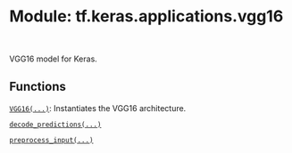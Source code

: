 <div itemscope itemtype="http://developers.google.com/ReferenceObject">
<meta itemprop="name" content="tf.keras.applications.vgg16" />
<meta itemprop="path" content="Stable" />
</div>

# Module: tf.keras.applications.vgg16


<table class="tfo-notebook-buttons tfo-api" align="left">
</table>



VGG16 model for Keras.



## Functions

[`VGG16(...)`](../../../tf/keras/applications/VGG16.md): Instantiates the VGG16 architecture.

[`decode_predictions(...)`](../../../tf/keras/applications/vgg16/decode_predictions.md)

[`preprocess_input(...)`](../../../tf/keras/applications/vgg16/preprocess_input.md)



